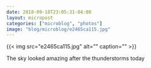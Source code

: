 ```yaml
---
date: 2018-09-18T23:05:31-04:00
layout: micropost
categories: ["microblog", "photos"]
image: "blog/microblog/e2465ca115.jpg"
---
```


{{< img src="e2465ca115.jpg" alt="" caption="" >}}



The sky looked amazing after the thunderstorms today


